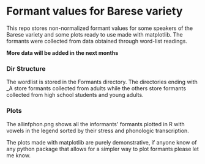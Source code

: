 # Formant values for Barese variety


This repo stores non-normalized formant values for some speakers of the Barese variety and some plots ready to use made with matplotlib. The formants were collected from data obtained through word-list readings.

**More data will be added in the next months**

### Dir Structure

The wordlist is stored in the Formants directory. The directories ending with _A store formants collected from adults while the others store formants collected from high school students and young adults.

### Plots

The allinfphon.png shows all the informants' formants plotted in R with vowels in the legend sorted by their stress and phonologic transcription.

The plots made with matplotlib are purely demonstrative, if anyone know of any python package that allows for a simpler way to plot formants please let me know. 